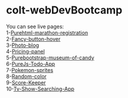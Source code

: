 # colt-webDevBootcamp
You can see live pages:<br>
1-[Purehtml-marathon-registration](https://turkerkiv.github.io/colt-webDevBootcamp/1-purehtml-marathon-registration/)<br>
2-[Fancy-button-hover](https://turkerkiv.github.io/colt-webDevBootcamp/2-fancy-button-hover/)<br>
3-[Photo-blog](https://turkerkiv.github.io/colt-webDevBootcamp/3-photo-blog/)<br>
4-[Pricing-panel](https://turkerkiv.github.io/colt-webDevBootcamp/4-pricing-panel/)<br>
5-[Purebootstrap-museum-of-candy](https://turkerkiv.github.io/colt-webDevBootcamp/5-purebootstrap-museum-of-candy/)<br>
6-[PureJs-Todo-App](https://turkerkiv.github.io/colt-webDevBootcamp/6-purejs-todo/)<br>
7-[Pokemon-sprites](https://turkerkiv.github.io/colt-webDevBootcamp/7-pokemon-sprites/)<br>
8-[Random-color](https://turkerkiv.github.io/colt-webDevBootcamp/8-random-color/)<br>
9-[Score-Keeper](https://turkerkiv.github.io/colt-webDevBootcamp/9-score-keeper/)<br>
10-[Tv-Show-Searching-App](https://turkerkiv.github.io/colt-webDevBootcamp/10-tv-show-search-app/)<br>
